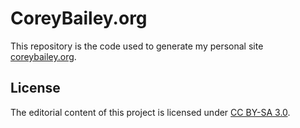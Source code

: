 # CoreyBailey.org
This repository is the code used to generate my personal site [coreybailey.org](http://www.coreybailey.org).


## License
The editorial content of this project is licensed under <a rel="license" href="http://creativecommons.org/licenses/by-sa/3.0/deed.en_US">CC BY-SA 3.0</a>.

